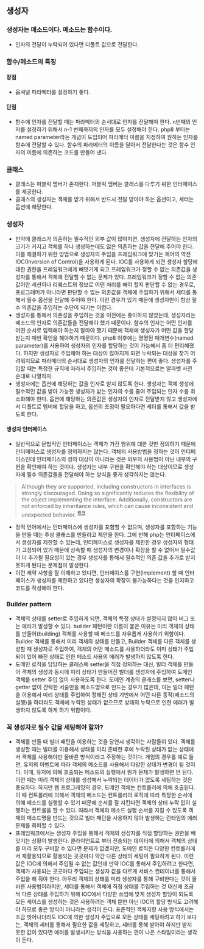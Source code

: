 ## 생성자

### 생성자는 메소드이다. 메소드는 함수이다.
- 인자의 전달이 누락되어 있다면 디폴트 값으로 전달한다.

### 함수/메소드의 특징
#### 장점
- 옵셔널 파라메터를 설정하기 좋다.

#### 단점
- 함수에 인자를 전달할 때는 파라메터의 순서대로 인자를 전달해야 한다. n번째의 인자를 설정하기 위해서 n-1 번째까지의 인자를 모두 설정해야 한다. php8 부터는 named parameter라는 개념이 도입되어 파라메터 이름을 지정하여 원하는 인자를 함수에 전달할 수 있다. 함수의 파라메터의 이름을 달아서 전달한다는 것은 함수 인자의 이름에 의존하는 코드를 만들어 낸다.

### 클래스
- 클래스는 퍼블릭 멤버가 존재한다. 퍼블릭 멤버는 클래스를 다루기 위한 인터페이스를 제공한다.
- 클래스의 생성자는 객체를 받기 위해서 반드시 전달 받아야 하는 옵션이고, 세터는 옵션에 해당한다.

### 생성자
- 만약에 클래스가 의존하는 필수적인 외부 값이 많아지면, 생성자에 전달하는 인자의 크기가 커지고 객체를 하나 생성하는데도 많은 의존하는 값을 전달해 주어야 한다. 이를 해결하기 위한 방법으로 생성자의 주입을 프레임워크에 맞기는 제어의 역전 IOC(Inversion of Control)을 사용하게 된다. IOC를 사용하게 되면 생성자 할당에 대한 권한을 프레임워크에게 빼앗기게 되고 프레임워크가 정할 수 없는 의존값을 생성자를 통해서 객체에 전달할 수 없는 문제가 있다. 프레임워크가 정할 수 없는 의존값이란 세션이나 리퀘스트의 정보로 어떤 처리를 해야 할지 판단할 수 없는 경우로, 프로그래머가 아니라면 판단할 수 없는 의존값을 객체에 주입하기 위해서 세터를 통해서 필수 옵션을 전달해 주어야 한다. 이런 경우가 있기 때문에 생성자만이 항상 필수 의존값을 주입하는 수단이 되기는 어렵다.
- 생성자를 통해서 의존성을 주입하는 것을 이전에는 좋아하지 않았는데, 생성자라는 메소드의 인자로 의존값들을 전달해야 했기 때문이다. 함수의 인자는 어떤 인자를 어떤 순서로 입력해야 하는지 알아야 했기 때문에 객체에 생성자가 어떤 값을 할당 받는지 매번 확인을 해야하기 때문이다. php8 이후에는 명명된 매개변수(named parameter)를 사용하여 생성자의 인자를 할당하는 것이 가능해서 좀 더 편리해졌다. 하지만 생성자로 주입해야 하는 대상이 많아지게 되면 누락되는 대상을 찾기 어려워지므로 파라메터의 순서대로 생성자의 인자를 전달하는 편이 좋다. 생성자를 주입할 때는 특정한 규칙에 따라서 주입하는 것이 좋은데 기본적으로는 알파벳 사전 순대로 나열하자.
- 생성자에는 옵션에 해당하는 값을 인자로 받지 않도록 한다. 생성자는 객체 생성에 필수적인 값을 받아 가능한 생성자가 받는 인자의 수를 줄여 주입되는 인자 수를 최소화해야 한다. 옵션에 해당하는 의존값은 생성자의 인자로 전달받지 않고 생성자에서 디폴트로 멤버에 할당을 하고, 옵션의 조정이 필요하다면 세터를 통해서 값을 받도록 한다.

#### 생성자 인터페이스
- 일반적으로 문법적인 인터페이스는 객체가 가진 행위에 대한 것만 정의하기 때문에 인터페이스로 생성자를 정의하지는 않는다. 객체의 사용방법을 정하는 것이 인터페이스인데 인터페이스의 정의 대상이 아니라는 것은 외부의 사용법이 아닌 내부의 구현을 확인해야 하는 것이다. 생성자는 내부 구현을 확인해야 하는 대상이므로 생성자에 필수 의존값들을 전달해야 하는 방식을 좋게 생각하지는 않는다.
> Although they are supported, including constructors in interfaces is strongly discouraged. Doing so significantly reduces the flexibility of the object implementing the interface. Additionally, constructors are not enforced by inheritance rules, which can cause inconsistent and unexpected behavior. <sup>[링크](https://www.php.net/manual/en/language.oop5.interfaces.php)</sup>
- 정적 언어에서는 인터페이스에 생성자를 포함할 수 없으며, 생성자를 포함하는 기능을 만들 때는 추상 클래스를 만들라고 제안을 한다. 그에 반해 php는 인터페이스에서 생성자를 제한할 수 있는데, 인터페이스로 생성자를 제한한 경우 생성자의 형태가 고정되어 있기 때문에 상속할 때 생성자의 변경이나 확장을 할 수 없어서 필수값이 더 추가될 필요성이 있는 경우 생성자를 통해서 필수적인 의존 값을 추가로 받지 못하게 된다는 문제점이 발생한다.
- 이런 제약 사항을 잘 이해하고 있다면, 인터페이스를 구현(implement) 할 때 인터페이스가 생성자를 제한하고 있다면 생성자의 확장이 불가능하다는 것을 인지하고 코드를 작성해야 한다.

### Builder pattern
- 객체의 상태를 setter로 주입하게 되면, 객체의 특정 상태가 설정되지 않아 버그 또는 에러가 발생할 수 있다. builder 패턴이란 이름이 붙은 이유는 미리 객체의 상태를 만들어(building) 객체를 사용할 때 메소드를 자유롭게 사용하기 위함이다. Builder 객체를 통해서 미리 객체의 상태를 만들고, Builder 객체를 다른 객체를 생성할 때 생성자로 주입하여, 객체의 어떤 메소드를 사용하더라도 이미 상태가 주입되어 있어 빠진 상태로 인한 메소드 사용의 에러가 발생하지 않도록 한다.
- 도메인 로직을 담당하는 클래스에 setter을 직접 정의하는 대신, 빌더 객체를 만들어 객체의 생성과 동시에 미리 상태가 만들어진 빌더를 생성자에 주입하여 도메인 객체를 setter 주입 없이 사용하도록 한다. 도메인 계층의 클래스를 보면, setter나 getter 없이 간략한 서술만을 메소드명으로 만드는 경우가 많은데, 이는 빌더 패턴을 이용해서 미리 상태를 주입하여 정해진 상태 기반에서 어떤 다른 동작(메소드의 실행)을 하더라도 객체에 누락된 상태가 없으므로 상태의 누락으로 인한 에러가 발생하지 않도록 하게 하기 위함이다.

### 꼭 생성자로 필수 값을 세팅해야 할까?
- 객체를 만들 때 빌더 패턴을 이용하는 것을 당연시 생각하는 사람들이 있다. 객체를 생성할 때는 빌더를 이용해서 상태를 미리 준비한 후에 누락된 상태가 없는 상태에서 객체를 사용해야만 올바른 방식이라고 주장하는 것이다. 게임의 경우를 예로 들면, 유저의 이벤트에 따라 객체의 메소드를 사용해서 다양한 상태가 변경이 될 것이다. 이때, 유저에 의해 호출되는 메소드의 실행에서 뭔가 문제가 발생하면 안 된다. 이런 때는 미리 객체의 상태를 생성해서 누락되는 데이터가 없도록 세팅하는 것은 중요하다. 하지만 웹 프로그래밍의 경우, 도메인 객체는 컨트롤러에 의해 호출된다. 이 때 컨트롤러에 의해서 객체의 메소드는 컨트롤러의 로직에 따라 특정한 순서에 의해 메소드를 실행할 수 있기 때문에 순서를 잘 지킨다면 객체의 상태 누락 없이 실행하는 컨트롤을 할 수 있다. 따라서 객체의 메소드 실행 순서를 지킬 수 있도록 객체의 메소드명을 만드는 것으로 빌더 패턴을 사용하지 않아 발생하는 런타임의 에러 문제를 회피할 수 있다.
- 프레임워크에서는 생성자 주입을 통해서 객체의 생성자를 직접 할당하는 권한을 빼앗기는 상황이 발생한다. 클라이언트로 부터 전송되는 데이터에 의해서 객체의 상태를 미리 모두 구비할 수 있다면 문제가 없겠지만, 도메인 로직은 다양한 컨트롤러에서 재활용되므로 활용되는 곳곳마다 약간 다른 상태의 세팅이 필요하게 된다. 이런 값은 IOC에 의해서 주입될 수 없는 값인데 만약 IOC를 통해서 주입하려고 한다면, 객체가 사용되는 곳곳마다 주입되는 생성자 값을 다르게 서비스 컨테이너를 통해서 주입을 해 줘야 한다. 아무리 객체의 상태를 미리 생성자를 통해 구비한다는 것이 올바른 사용법이라지만, 세터를 통해서 객체에 직접 상태를 주입하는 것 대신에 조금씩 다른 상태를 주입하기 위해 IOC에서 다양한 쓰임에 맞게 생성자 할당이 되도록 모든 케이스를 생성하는 것은 사용하려는 객체 뿐만 아닌 IOC의 할당 방식도 고려해야 하므로 좋은 방식이 아니라는 생각이 든다. 표준적인 객체지향 사용 방식에서는 조금 벗어나더라도 IOC에 의한 생성자 주입으로 모든 상태를 세팅하려고 하기 보다는, 객체의 세터를 통해서 필요한 값을 세팅하고, 세터를 통해 받아야 하지만 받지 못한 값이 있다면 에러를 발생시키는 방식을 사용하는 편이 나은 스타일이라는 생각이 든다.

